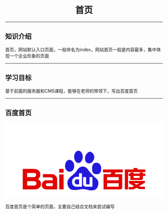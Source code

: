 <h1 style="text-align:center">首页</h1>

---

## 知识介绍

首页，网站默认入口页面，一般命名为index，网站首页一般是内容最多，集中体现一个企业形象的页面

---

## 学习目标

基于前面的服务器和CMS课程，能够在老师的带领下，写出百度首页

---

## 百度首页

![百度LOGO](img/baidu-logo.png)

百度首页是个简单的页面，主要自己结合文档来尝试编写

##
